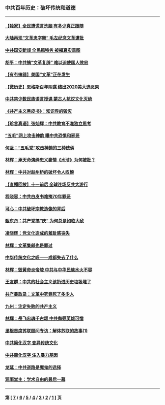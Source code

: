 ### 中共百年历史：破坏传统和道德
---
#### [【独家】全民遭谎言洗脑 有多少真正跟随](../../pages/nf1176114/n12997170.md) 
#### [大陆再现“文革忠字舞” 毛左纪念文革遭批](../../pages/nf1176114/n12947385.md) 
#### [中共国安新规 全民抓特务 被揭真实意图](../../pages/nf1176114/n12911615.md) 
#### [胡平：中共搞“文革复辟” 难以迫使国人效忠](../../pages/nf1176114/n12905760.md) 
#### [【有冇搞错】美国“文革”正在发生](../../pages/nf1176114/n12650309.md) 
#### [【微历史】恩格斯百年阴谋 结出2020美大选恶果](../../pages/nf1176114/n12597490.md) 
#### [中共禁少数民族语言授课 蒙古人抗议文化灭绝](../../pages/nf1176114/n12362711.md) 
#### [《共产主义黑皮书》：知识界的毁灭](../../pages/nf1176114/n12198436.md) 
#### [【珍言真语】张灿辉：中共教育不准独立思考](../../pages/nf1176114/n12116869.md) 
#### [“五毛”网上攻击神韵 曝中共恐惧和邪恶](../../pages/nf1176114/n11676030.md) 
#### [何坚：“五毛党”攻击神韵的三种伎俩](../../pages/nf1176114/n11676839.md) 
#### [林辉：承天命演绎忠义豪情《水浒》为何被批？](../../pages/nf1176114/n11660999.md) 
#### [林辉：中共对赵州桥的破坏令人叹惋](../../pages/nf1176114/n11622063.md) 
#### [【直播回放】十一前后 全球连场反共大游行](../../pages/nf1176114/n11544233.md) 
#### [程晓容：中共白皮书难掩70年罪恶](../../pages/nf1176114/n11552335.md) 
#### [可心：中共破坏宗教造像的背后](../../pages/nf1176114/n11518358.md) 
#### [甄东舟：共产党搞“庆” 为何总是如临大敌](../../pages/nf1176114/n11509183.md) 
#### [凌晓辉：党文化造成的羞耻感丧失](../../pages/nf1176114/n11485526.md) 
#### [林辉：文革集邮也是罪过](../../pages/nf1176114/n11362608.md) 
#### [中华传统文化之叹——成都失去了什么](../../pages/nf1176114/n11092294.md) 
#### [林辉：毁黄帝炎帝陵 中共与中华民族水火不容](../../pages/nf1176114/n11061288.md) 
#### [王友群：中共的社会主义该扔进历史垃圾堆了](../../pages/nf1176114/n11038771.md) 
#### [共产暴政录：文革中究竟死了多少人](../../pages/nf1176114/n11000879.md) 
#### [九州：注定失败的共产主义](../../pages/nf1176114/n10995753.md) 
#### [林辉：岳飞忠魂千古颂 中共侮辱英雄可憎](../../pages/nf1176114/n10990583.md) 
#### [里根首席苏联顾问专访：解体苏联的故事(1)](../../pages/nf1176114/n10927121.md) 
#### [中共简化汉字 变异传统文化](../../pages/nf1176114/n10885901.md) 
#### [中共简化汉字 注入暴力基因](../../pages/nf1176114/n10884662.md) 
#### [龙延：中共道路是魔鬼的选择](../../pages/nf1176114/n10902151.md) 
#### [观雨堂主：学术自由的最后一幕](../../pages/nf1176114/n10896282.md) 

---
#### 第 [ [7](./7.md) / [6](./6.md) / [5](./5.md) / [4](./4.md) / [3](./3.md) / [2](./2.md) / [1](./1.md) ] 页
